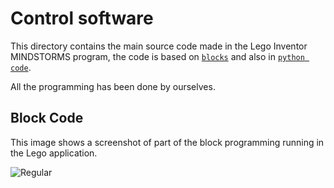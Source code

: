 Control software
====

This directory contains the main source code made in the Lego Inventor MINDSTORMS program, the code is based on [`blocks`](https://github.com/csvprobotica/RoSGhost/blob/main/src/RoSGhost.lms) and also in [`python code`](https://github.com/csvprobotica/RoSGhost/blob/main/src/runRoSGhost.py).

All the programming has been done by ourselves.

## Block Code

This image shows a screenshot of part of the block programming running in the Lego application.

![Regular](https://github.com/csvprobotica/RoSGhost/blob/main/src/Block_Code.png)
